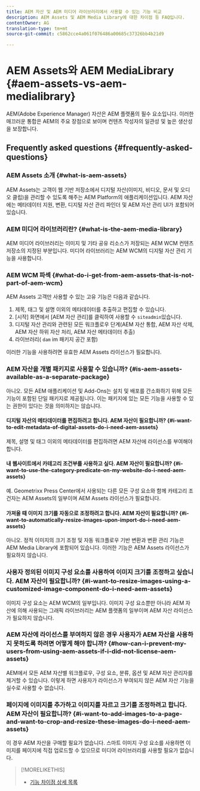 ```yaml
---
title: AEM 자산 및 AEM 미디어 라이브러리에서 사용할 수 있는 기능 비교
description: AEM Assets 및 AEM Media Library에 대한 차이점 등 FAQ입니다.
contentOwner: AG
translation-type: tm+mt
source-git-commit: c5862cce4a061f076486a00685c37326bb4b21d9

---
```



# AEM Assets와 AEM MediaLibrary {#aem-assets-vs-aem-medialibrary}

AEM(Adobe Experience Manager) 자산은 AEM 플랫폼의 필수 요소입니다. 이러한 매끄러운 통합은 AEM의 주요 장점으로 보이며 컨텐츠 작성자의 일관성 및 높은 생산성을 보장합니다.

## Frequently asked questions {#frequently-asked-questions}

### AEM Assets 소개 {#what-is-aem-assets}

AEM Assets는 고객이 웹 기반 저장소에서 디지털 자산(이미지, 비디오, 문서 및 오디오 클립)을 관리할 수 있도록 해주는 AEM Platform의 애플리케이션입니다. AEM 자산에는 메타데이터 지원, 변환, 디지털 자산 관리 파인더 및 AEM 자산 관리 UI가 포함되어 있습니다.

### AEM 미디어 라이브러리란? {#what-is-the-aem-media-library}

AEM 미디어 라이브러리는 이미지 및 기타 공유 리소스가 저장되는 AEM WCM 컨텐츠 저장소의 지정된 부분입니다. 미디어 라이브러리는 AEM WCM의 디지털 자산 관리 기능을 사용합니다.

### AEM WCM 파섹 {#what-do-i-get-from-aem-assets-that-is-not-part-of-aem-wcm}

AEM Assets 고객만 사용할 수 있는 고유 기능은 다음과 같습니다.

1. 제목, 태그 및 설명 이외의 메타데이터를 추출하고 편집할 수 있습니다.
1. [시작] 화면에서 [AEM 자산 관리]를 클릭하여 사용할 수 `siteadmin`있습니다.
1. 디지털 자산 관리와 관련된 모든 워크플로우 단계(AEM 자산 통합, AEM 자산 삭제, AEM 자산 하위 자산 처리, AEM 자산 메타데이터 추출)
1. 라이브러리( `dam` im 패키지 공간 포함)

이러한 기능을 사용하려면 유효한 AEM Assets 라이선스가 필요합니다.

### AEM 자산을 개별 패키지로 사용할 수 있습니까? {#is-aem-assets-available-as-a-separate-package}

아니오. 모든 AEM 애플리케이션 및 Add-Ons는 설치 및 배포를 간소화하기 위해 모든 기능이 포함된 단일 패키지로 제공됩니다. 이는 패키지에 있는 모든 기능을 사용할 수 있는 권한이 있다는 것을 의미하지는 않습니다.

#### 디지털 자산의 메타데이터를 편집하려고 합니다. AEM 자산이 필요합니까? {#i-want-to-edit-metadata-of-digital-assets-do-i-need-aem-assets}

제목, 설명 및 태그 이외의 메타데이터를 편집하려면 AEM 자산에 라이선스를 부여해야 합니다.

#### 내 웹사이트에서 카테고리 조건부를 사용하고 싶다. AEM 자산이 필요합니까? {#i-want-to-use-the-category-predicate-on-my-website-do-i-need-aem-assets}

예. Geometrixx Press Center에서 사용되는 다른 모든 구성 요소와 함께 카테고리 조건자는 AEM Assets의 일부이며 AEM Assets 라이선스가 필요합니다.

#### 가져올 때 이미지 크기를 자동으로 조정하려고 합니다. AEM 자산이 필요합니까? {#i-want-to-automatically-resize-images-upon-import-do-i-need-aem-assets}

아니오. 정적 이미지의 크기 조정 및 자동 워크플로우 기반 변환과 변환 관리 기능은 AEM Media Library에 포함되어 있습니다. 이러한 기능은 AEM Assets 라이선스가 필요하지 않습니다.

### 사용자 정의된 이미지 구성 요소를 사용하여 이미지 크기를 조정하고 싶습니다. AEM 자산이 필요합니까? {#i-want-to-resize-images-using-a-customized-image-component-do-i-need-aem-assets}

이미지 구성 요소는 AEM WCM의 일부입니다. 이미지 구성 요소뿐만 아니라 AEM 자산에 의해 사용되는 그래픽 라이브러리는 AEM 플랫폼의 일부이며 AEM 자산 라이선스가 필요하지 않습니다.

### AEM 자산에 라이선스를 부여하지 않은 경우 사용자가 AEM 자산을 사용하지 못하도록 하려면 어떻게 해야 합니까? {#how-can-i-prevent-my-users-from-using-aem-assets-if-i-did-not-license-aem-assets}

AEM에서 모든 AEM 자산별 워크플로우, 구성 요소, 분류, 옵션 및 AEM 자산 관리자를 제거할 수 있습니다. 이렇게 하면 사용자가 라이선스가 부여되지 않은 AEM 자산 기능을 실수로 사용할 수 없습니다.

### 페이지에 이미지를 추가하고 이미지를 자르고 크기를 조정하려고 합니다. AEM 자산이 필요합니까? {#i-want-to-add-images-to-a-page-and-want-to-crop-and-resize-these-images-do-i-need-aem-assets}

이 경우 AEM 자산을 구매할 필요가 없습니다. 스마트 이미지 구성 요소를 사용하면 이미지를 페이지에 직접 업로드할 수 있으므로 미디어 라이브러리를 사용할 필요가 없습니다.

>[!MORELIKETHIS]
>
>* [기능 차이점 상세 목록](https://docs.adobe.com/content/help/en/experience-manager-65/assets/administer/medialibrary.html#listoffeatures)